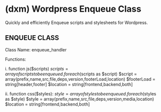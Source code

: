 (dxm) Wordpress Enqueue Class
==============
Quickly and efficiently Enqueue scripts and stylesheets for Wordpress.



ENQUEUE CLASS
-------------

Class Name: enqueue_handler

Functions:

i. function js($scripts)
	$scripts = array of scripts to be enqueued. 
		foreach ($scripts as $script) 
		$script = array(prefix,name,src,file,deps,version,footerLoad,location) 
		$footerLoad = string[header,footer]
		$location = string[frontend,backend,both]

ii.	function css($styles): 
	$style = array of styles to be enqueued.
		foreach ($styles as $style)
		$style = array(prefix,name,src,file,deps,version,media,location)
		$location = string[frontend,backend,both]
